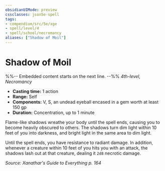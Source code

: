 ```yaml
---
obsidianUIMode: preview
cssclasses: json5e-spell
tags:
- compendium/src/5e/xge
- spell/level/4
- spell/school/necromancy
aliases: ["Shadow of Moil"]
---
```

# Shadow of Moil
%%-- Embedded content starts on the next line. --%%
*4th-level, Necromancy*  

- **Casting time:** 1 action
- **Range:** Self
- **Components:** V, S, an undead eyeball encased in a gem worth at least 150 gp
- **Duration:** Concentration, up to 1 minute

Flame-like shadows wreathe your body until the spell ends, causing you to become heavily obscured to others. The shadows turn dim light within 10 feet of you into darkness, and bright light in the same area to dim light.

Until the spell ends, you have resistance to radiant damage. In addition, whenever a creature within 10 feet of you hits you with an attack, the shadows lash out at that creature, dealing it `2d8` necrotic damage.

*Source: Xanathar's Guide to Everything p. 164*